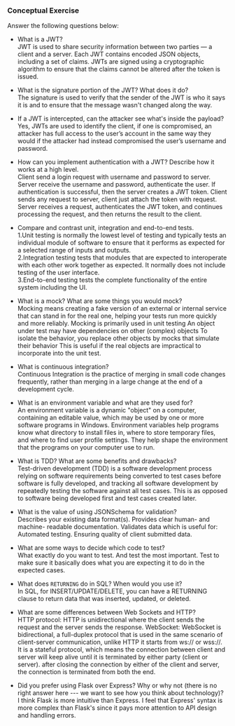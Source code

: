 ### Conceptual Exercise

Answer the following questions below:

- What is a JWT?  
JWT is used to share security information between two parties — a client and a server. Each JWT contains encoded JSON objects, including a set of claims. JWTs are signed using a cryptographic algorithm to ensure that the claims cannot be altered after the token is issued. 
- What is the signature portion of the JWT?  What does it do?  
 The signature is used to verify that the sender of the JWT is who it says it is and to ensure that the message wasn't changed along the way. 

- If a JWT is intercepted, can the attacker see what's inside the payload?  
Yes, JWTs are used to identify the client, if one is compromised, an attacker has full access to the user’s account in the same way they would if the attacker had instead compromised the user’s username and password.
- How can you implement authentication with a JWT?  Describe how it works at a high level.  
Client send a login request with username and password to server. Server receive the username and password, authenticate the user. If authentication is successful, then the server creates a JWT token. Client sends any request to server, client just attach the token with request. Server receives a request, authenticates the JWT token, and continues processing the request, and then returns the result to the client.

- Compare and contrast unit, integration and end-to-end tests.  
1.Unit testing is normally the lowest level of testing and typically tests an individual module of software to ensure that it performs as expected for a selected range of inputs and outputs.  
2.Integration testing tests that modules that are expected to interoperate with each other work together as expected. It normally does not include testing of the user interface.  
3.End-to-end testing tests the complete functionality of the entire system including the UI.

- What is a mock? What are some things you would mock?  
Mocking means creating a fake version of an external or internal service that can stand in for the real one, helping your tests run more quickly and more reliably. Mocking is primarily used in unit testing
An object under test may have dependencies on other (complex) objects
To isolate the behavior, you replace other objects by mocks that simulate their behavior
This is useful if the real objects are impractical to incorporate into the unit test.

- What is continuous integration?  
Continuous Integration is the practice of merging in small code changes frequently, rather than merging in a large change at the end of a development cycle.

- What is an environment variable and what are they used for?  
An environment variable is a dynamic "object" on a computer, containing an editable value, which may be used by one or more software programs in Windows. Environment variables help programs know what directory to install files in, where to store temporary files, and where to find user profile settings. They help shape the environment that the programs on your computer use to run.

- What is TDD? What are some benefits and drawbacks?  
Test-driven development (TDD) is a software development process relying on software requirements being converted to test cases before software is fully developed, and tracking all software development by repeatedly testing the software against all test cases. This is as opposed to software being developed first and test cases created later.

- What is the value of using JSONSchema for validation?  
Describes your existing data format(s).
Provides clear human- and machine- readable documentation.
Validates data which is useful for:
Automated testing.
Ensuring quality of client submitted data.

- What are some ways to decide which code to test?  
What exactly do you want to test. And test the most important. Test to make sure it basically does what you are expecting it to do in the expected cases.

- What does `RETURNING` do in SQL? When would you use it?  
In SQL, for INSERT/UPDATE/DELETE, you can have a RETURNING clause to return data that was inserted, updated, or deleted.

- What are some differences between Web Sockets and HTTP?  
HTTP protocol: HTTP is unidirectional where the client sends the request and the server sends the response. 
WebSocket: WebSocket is bidirectional, a full-duplex protocol that is used in the same scenario of client-server communication, unlike HTTP it starts from ws:// or wss://. It is a stateful protocol, which means the connection between client and server will keep alive until it is terminated by either party (client or server). after closing the connection by either of the client and server, the connection is terminated from both the end. 

- Did you prefer using Flask over Express? Why or why not (there is no right
  answer here --- we want to see how you think about technology)?  
I think Flask is more intuitive than Express. I feel that Express' syntax is more complex than Flask's since it pays more attention to API design and handling errors. 
